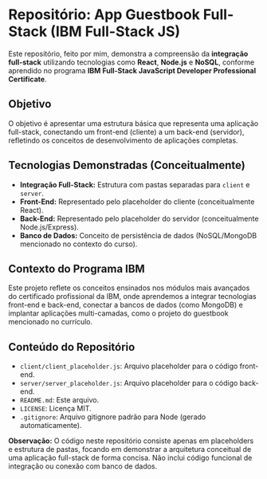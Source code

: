 # Repositório: App Guestbook Full-Stack (IBM Full-Stack JS)

Este repositório, feito por mim, demonstra a compreensão da **integração full-stack** utilizando tecnologias como **React**, **Node.js** e **NoSQL**, conforme aprendido no programa **IBM Full-Stack JavaScript Developer Professional Certificate**.

## Objetivo

O objetivo é apresentar uma estrutura básica que representa uma aplicação full-stack, conectando um front-end (cliente) a um back-end (servidor), refletindo os conceitos de desenvolvimento de aplicações completas.

## Tecnologias Demonstradas (Conceitualmente)

*   **Integração Full-Stack:** Estrutura com pastas separadas para `client` e `server`.
*   **Front-End:** Representado pelo placeholder do cliente (conceitualmente React).
*   **Back-End:** Representado pelo placeholder do servidor (conceitualmente Node.js/Express).
*   **Banco de Dados:** Conceito de persistência de dados (NoSQL/MongoDB mencionado no contexto do curso).

## Contexto do Programa IBM

Este projeto reflete os conceitos ensinados nos módulos mais avançados do certificado profissional da IBM, onde aprendemos a integrar tecnologias front-end e back-end, conectar a bancos de dados (como MongoDB) e implantar aplicações multi-camadas, como o projeto do guestbook mencionado no currículo.

## Conteúdo do Repositório

*   `client/client_placeholder.js`: Arquivo placeholder para o código front-end.
*   `server/server_placeholder.js`: Arquivo placeholder para o código back-end.
*   `README.md`: Este arquivo.
*   `LICENSE`: Licença MIT.
*   `.gitignore`: Arquivo gitignore padrão para Node (gerado automaticamente).

**Observação:** O código neste repositório consiste apenas em placeholders e estrutura de pastas, focando em demonstrar a arquitetura conceitual de uma aplicação full-stack de forma concisa. Não inclui código funcional de integração ou conexão com banco de dados.
